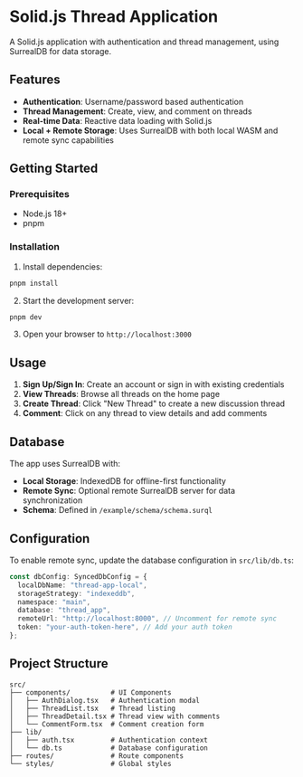 # Solid.js Thread Application

A Solid.js application with authentication and thread management, using SurrealDB for data storage.

## Features

- **Authentication**: Username/password based authentication
- **Thread Management**: Create, view, and comment on threads
- **Real-time Data**: Reactive data loading with Solid.js
- **Local + Remote Storage**: Uses SurrealDB with both local WASM and remote sync capabilities

## Getting Started

### Prerequisites

- Node.js 18+
- pnpm

### Installation

1. Install dependencies:

```bash
pnpm install
```

2. Start the development server:

```bash
pnpm dev
```

3. Open your browser to `http://localhost:3000`

## Usage

1. **Sign Up/Sign In**: Create an account or sign in with existing credentials
2. **View Threads**: Browse all threads on the home page
3. **Create Thread**: Click "New Thread" to create a new discussion thread
4. **Comment**: Click on any thread to view details and add comments

## Database

The app uses SurrealDB with:

- **Local Storage**: IndexedDB for offline-first functionality
- **Remote Sync**: Optional remote SurrealDB server for data synchronization
- **Schema**: Defined in `/example/schema/schema.surql`

## Configuration

To enable remote sync, update the database configuration in `src/lib/db.ts`:

```typescript
const dbConfig: SyncedDbConfig = {
  localDbName: "thread-app-local",
  storageStrategy: "indexeddb",
  namespace: "main",
  database: "thread_app",
  remoteUrl: "http://localhost:8000", // Uncomment for remote sync
  token: "your-auth-token-here", // Add your auth token
};
```

## Project Structure

```
src/
├── components/          # UI Components
│   ├── AuthDialog.tsx   # Authentication modal
│   ├── ThreadList.tsx   # Thread listing
│   ├── ThreadDetail.tsx # Thread view with comments
│   └── CommentForm.tsx  # Comment creation form
├── lib/
│   ├── auth.tsx         # Authentication context
│   └── db.ts            # Database configuration
├── routes/              # Route components
└── styles/              # Global styles
```

